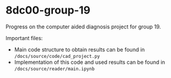 # 8dc00-group-19

Progress on the computer aided diagnosis project for group 19.

Important files:
- Main code structure to obtain results can be found in `/docs/source/code/cad_project.py`
- Implementation of this code and used results can be found in `/docs/source/reader/main.ipynb`
